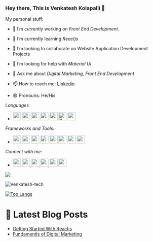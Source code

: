 ### Hey there, This is Venkatesh Kolapalli 👋


My personal stuff:

- 🔭 I’m currently working on  *Front End Development*.

- 🌱 I’m currently learning  *Reactjs*
 
- 👯 I’m looking to collaborate on  Website Application Development Projects

- 🤔 I’m looking for help with *Material UI*

- 💬 Ask me about *Digital Marketing, Front End Development*
 
- 📫 How to reach me: [Linkedin](https://www.linkedin.com/in/venkatesh-kolapalli-8011081b5)
 
- 😄 Pronouns: He/His


*Languages*
 * <img src ="https://img.shields.io/badge/python-%233776AB.svg?&style=flat&logo=python&logoColor=white" height=25> <img src="https://img.shields.io/badge/JavaScript-F7DF1E?style=flat&logo=javascript&logoColor=black" height=25> <img src ="https://img.shields.io/badge/c++%20-%2300599C.svg?&style=flat&logo=c%2B%2B&logoColor=white" height=25> <img src ="https://img.shields.io/badge/html5%20-%23E34F26.svg?&style=flat&logo=html5&logoColor=white" height=25> <img src ="https://img.shields.io/badge/css3%20-%231572B6.svg?&style=flat&logo=css3&logoColor=white" height=25> <img alt="React" src="https://img.shields.io/badge/-ReactJs-61DAFB?logo=react&logoColor=white&style=flat" height=25> <img src="https://img.shields.io/badge/MySQL-00000F?style=flat&logo=mysql&logoColor=white" height=25>  

*Frameworks and Tools:*
 * <img src="https://img.shields.io/badge/GitHub-100000?style=flat&logo=github&logoColor=white" height=25 /> <img src="https://img.shields.io/badge/Visual_Studio_Code-0078D4?style=flat&logo=visual%20studio%20code&logoColor=white" height=25 /> <img src="https://img.shields.io/badge/Git-F05032?style=flat&logo=git&logoColor=white" height=25 /> <img src="https://img.shields.io/badge/Bootstrap-563D7C?style=flat&logo=bootstrap&logoColor=white" height=25 >  <img src="https://img.shields.io/badge/npm-CB3837?style=flat&logo=npm&logoColor=white" height=25/> <img src="https://img.shields.io/badge/Material--UI-0081CB?style=flat&logo=material-ui&logoColor=white" height=25/> <img src="https://img.shields.io/badge/MongoDB-4EA94B?style=flat&logo=mongodb&logoColor=white" height=25 />  <img src="https://img.shields.io/badge/Redux-593D88?style=flat&logo=redux&logoColor=white" height=25 />

*Connect with me:*
 * <p><a href="https://twitter.com/VenkateshKolap3?s=08"><img src="https://aleen42.github.io/badges/src/twitter.svg" height=25></a> <a href="https://www.linkedin.com/in/venkatesh-kolapalli-8011081b5/"><img src="https://img.shields.io/badge/linkedin-%230077B5.svg?&style=for-the-badge&logo=linkedin&logoColor=white" height=25> <a href="https://www.instagram.com/_always_venkatesh/"><img src="https://img.shields.io/badge/instagram-%23E4405F.svg?&style=for-the-badge&logo=instagram&logoColor=white" height=25> <a href="https://stackoverflow.com/users/14426154/naga-venkatesh-kolapalli"><img src="https://aleen42.github.io/badges/src/stackoverflow.svg" height=25> <a href="https://kolapallinagavenkatesh.medium.com/"><img src="https://aleen42.github.io/badges/src/medium.svg" height=25></a> </a> <a href="kolapallinagavenkatesh@gmail.com"><img src="https://img.shields.io/badge/Gmail-D14836?style=for-the-badge&logo=gmail&logoColor=white" height=25></a>
</p> 


![](http://estruyf-github.azurewebsites.net/api/VisitorHit?user=Venkatesh-tech&repo=github-visitors-badge&countColorcountColor&countColor=%237B1E7A)

  <img src="https://github-readme-stats.vercel.app/api?username=Venkatesh-tech&show_icons=true&theme=gotham" alt="Venkatesh-tech" />

[![Top Langs](https://github-readme-stats.vercel.app/api/top-langs/?username=Venkatesh-tech&layout=compact)](https://github.com/venkatesh-tech/Venkatesh-tech)

# 📩 Latest Blog Posts 
<!-- BLOG-POST-LIST:START -->
- [Getting Started With Reactjs](https://medium.com/@kolapallinagavenkatesh/getting-started-with-reactjs-837f62788bad) 
- [Fundamentls of Digital Marketing](https://kolapallinagavenkatesh.medium.com/fundamentals-of-digital-marketing-beginner-guide-c21f5da3c91)

<!-- BLOG-POST-LIST:END -->



  
